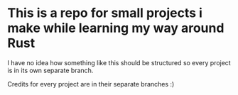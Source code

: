 # This is a repo for small projects i make while learning my way around Rust

I have no idea how something like this should be structured so every project is in its own separate branch.

Credits for every project are in their separate branches :)
